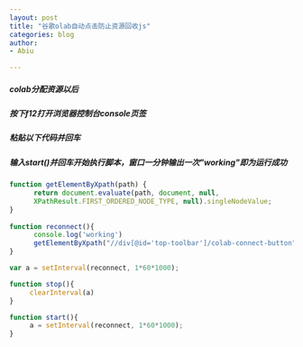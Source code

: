 ```yaml
---
layout: post
title: "谷歌olab自动点击防止资源回收js"
categories: blog
author:
- Abiu

---
```




##### colab分配资源以后

##### 按下f12打开浏览器控制台console页签

##### 粘贴以下代码并回车

##### 输入start()并回车开始执行脚本，窗口一分钟输出一次"working"即为运行成功

```javascript
function getElementByXpath(path) {
      return document.evaluate(path, document, null, 
      XPathResult.FIRST_ORDERED_NODE_TYPE, null).singleNodeValue;
}
 
function reconnect(){
	  console.log('working')
	  getElementByXpath("//div[@id='top-toolbar']/colab-connect-button").shadowRoot.querySelector('#connect').click()
}

var a = setInterval(reconnect, 1*60*1000);

function stop(){
	 clearInterval(a)
}

function start(){
	 a = setInterval(reconnect, 1*60*1000);
}
```